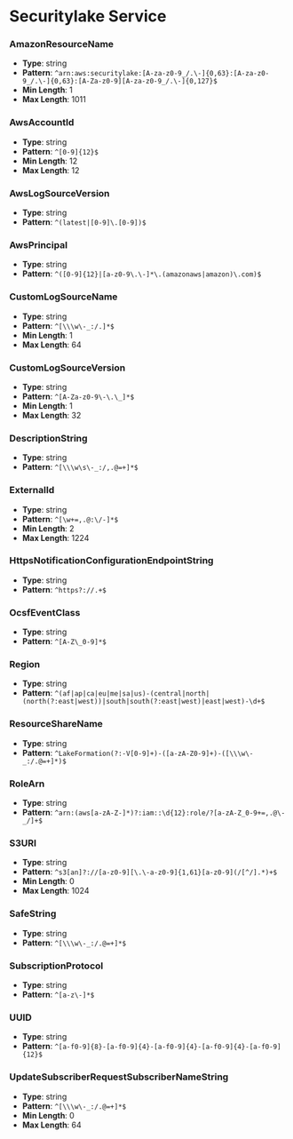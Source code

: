 # Securitylake Service

### AmazonResourceName
- **Type**: string
- **Pattern**: `^arn:aws:securitylake:[A-za-z0-9_/.\-]{0,63}:[A-za-z0-9_/.\-]{0,63}:[A-Za-z0-9][A-za-z0-9_/.\-]{0,127}$`
- **Min Length**: 1
- **Max Length**: 1011

### AwsAccountId
- **Type**: string
- **Pattern**: `^[0-9]{12}$`
- **Min Length**: 12
- **Max Length**: 12

### AwsLogSourceVersion
- **Type**: string
- **Pattern**: `^(latest|[0-9]\.[0-9])$`

### AwsPrincipal
- **Type**: string
- **Pattern**: `^([0-9]{12}|[a-z0-9\.\-]*\.(amazonaws|amazon)\.com)$`

### CustomLogSourceName
- **Type**: string
- **Pattern**: `^[\\\w\-_:/.]*$`
- **Min Length**: 1
- **Max Length**: 64

### CustomLogSourceVersion
- **Type**: string
- **Pattern**: `^[A-Za-z0-9\-\.\_]*$`
- **Min Length**: 1
- **Max Length**: 32

### DescriptionString
- **Type**: string
- **Pattern**: `^[\\\w\s\-_:/,.@=+]*$`

### ExternalId
- **Type**: string
- **Pattern**: `^[\w+=,.@:\/-]*$`
- **Min Length**: 2
- **Max Length**: 1224

### HttpsNotificationConfigurationEndpointString
- **Type**: string
- **Pattern**: `^https?://.+$`

### OcsfEventClass
- **Type**: string
- **Pattern**: `^[A-Z\_0-9]*$`

### Region
- **Type**: string
- **Pattern**: `^(af|ap|ca|eu|me|sa|us)-(central|north|(north(?:east|west))|south|south(?:east|west)|east|west)-\d+$`

### ResourceShareName
- **Type**: string
- **Pattern**: `^LakeFormation(?:-V[0-9]+)-([a-zA-Z0-9]+)-([\\\w\-_:/.@=+]*)$`

### RoleArn
- **Type**: string
- **Pattern**: `^arn:(aws[a-zA-Z-]*)?:iam::\d{12}:role/?[a-zA-Z_0-9+=,.@\-_/]+$`

### S3URI
- **Type**: string
- **Pattern**: `^s3[an]?://[a-z0-9][\.\-a-z0-9]{1,61}[a-z0-9](/[^/].*)+$`
- **Min Length**: 0
- **Max Length**: 1024

### SafeString
- **Type**: string
- **Pattern**: `^[\\\w\-_:/.@=+]*$`

### SubscriptionProtocol
- **Type**: string
- **Pattern**: `^[a-z\-]*$`

### UUID
- **Type**: string
- **Pattern**: `^[a-f0-9]{8}-[a-f0-9]{4}-[a-f0-9]{4}-[a-f0-9]{4}-[a-f0-9]{12}$`

### UpdateSubscriberRequestSubscriberNameString
- **Type**: string
- **Pattern**: `^[\\\w\-_:/.@=+]*$`
- **Min Length**: 0
- **Max Length**: 64

